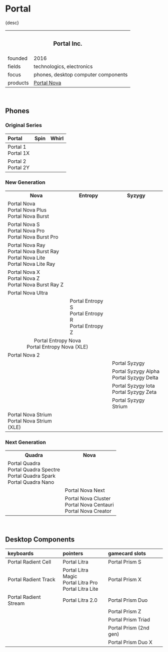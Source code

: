 # Portal

{desc}


<table>
  <tr>
    <th colspan="2"> <h3> Portal Inc. </h3> </th>
  </tr>
  <tr>
    <td> founded </td>
    <td> 2016 </td>
  </tr>
  <tr>
    <td> fields </td>
    <td> technologics, electronics </td>
  </tr>
  <tr>
    <td> focus </td>
    <td> phones, desktop computer components </td>
  </tr>
  <tr>
    <td> products </td>
    <td> <a href="#New Generation"> Portal Nova </a> </td>
  </tr>
</table>

<br>

## Phones

### Original Series

| Portal | Spin | Whirl |
| :----- | :--- | :---- |
| Portal 1 <br> Portal 1X | | |
| Portal 2 <br> Portal 2Y | | |

### New Generation

<table>
  <tr>
    <th> Nova </th>
    <th> Entropy </th>
    <th> Syzygy </th>
  </tr>
  <tr>
    <td>
      Portal Nova <br>
      Portal Nova Plus <br>
      Portal Nova Burst
    </td>
    <td></td> <td></td>
  </tr>
  <tr>
    <td>
      Portal Nova S <br>
      Portal Nova Pro <br>
      Portal Nova Burst Pro
    </td>
    <td></td> <td></td>
  </tr>
  <tr>
    <td>
      Portal Nova Ray <br>
      Portal Nova Burst Ray <br>
      Portal Nova Lite <br>
      Portal Nova Lite Ray
    </td>
    <td></td> <td></td>
  </tr>
  <tr>
    <td>
      Portal Nova X <br>
      Portal Nova Z <br>
      Portal Nova Burst Ray Z
    </td>
    <td></td> <td></td>
  </tr>
  <tr>
    <td> Portal Nova Ultra </td>
    <td></td> <td></td>
  </tr>
  <tr>
    <td></td>
    <td>
      Portal Entropy S <br>
      Portal Entropy R <br>
      Portal Entropy Z <br>
    </td>
    <td></td>
  </tr>
  <tr>
    <td colspan="2" align="center">
      Portal Entropy Nova <br>
      Portal Entropy Nova (XLE)
    </td>
    <td></td>
  </tr>
  <tr>
    <td> Portal Nova 2 </td>
    <td></td> <td></td>
  </tr>
  <tr>
    <td></td> <td></td>
    <td> Portal Syzygy </td>
  </tr>
  <tr>
    <td></td> <td></td>
    <td>
      Portal Syzygy Alpha <br>
      Portal Syzygy Delta
    </td>
  </tr>
  <tr>
    <td></td> <td></td>
    <td>
      Portal Syzygy Iota <br>
      Portal Syzygy Zeta
    </td>
  </tr>
  <tr>
    <td></td> <td></td>
    <td> Portal Syzygy Strium </td>
  </tr>
  <tr>
    <td>
      Portal Nova Strium <br>
      Portal Nova Strium (XLE)
    </td>
    <td></td> <td></td>
  </tr>
</table>

### Next Generation

<table>
  <tr>
    <th> Quadra </th>
    <th> Nova </th>
  </tr>
  <tr>
    <td>
      Portal Quadra <br>
      Portal Quadra Spectre <br>
      Portal Quadra Spark <br>
      Portal Quadra Nano
    </td>
    <td></td>
  </tr>
  <tr>
    <td></td>
    <td> Portal Nova Next </td>
  </tr>
  <tr>
    <td></td>
    <td>
      Portal Nova Cluster <br>
      Portal Nova Centauri <br>
      Portal Nova Creator
    </td>
  </tr>
</table>

<br>

## Desktop Components

| keyboards | pointers | gamecard slots |
| :-------- | :------- | :------------- |
| Portal Radient Cell | Portal Litra | Portal Prism S |
| Portal Radient Track | Portal Litra Magic <br> Portal Litra Pro <br> Portal Litra Lite | Portal Prism X |
| Portal Radient Stream | Portal Litra 2.0 | Portal Prism Duo |
| | | Portal Prism Z |
| | | Portal Prism Triad |
| | | Portal Prism (2nd gen) |
| | | Portal Prism Duo X |
